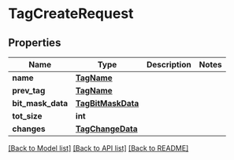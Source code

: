 # TagCreateRequest

## Properties
Name | Type | Description | Notes
------------ | ------------- | ------------- | -------------
**name** | [**TagName**](TagName.md) |  | 
**prev_tag** | [**TagName**](TagName.md) |  | 
**bit_mask_data** | [**TagBitMaskData**](TagBitMaskData.md) |  | 
**tot_size** | **int** |  | 
**changes** | [**TagChangeData**](TagChangeData.md) |  | 

[[Back to Model list]](../README.md#documentation-for-models) [[Back to API list]](../README.md#documentation-for-api-endpoints) [[Back to README]](../README.md)

